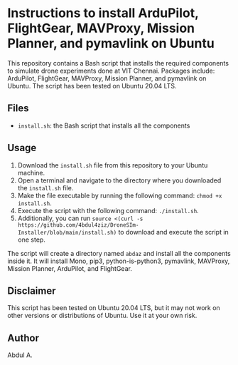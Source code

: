 # Instructions to install ArduPilot, FlightGear, MAVProxy, Mission Planner, and pymavlink on Ubuntu

This repository contains a Bash script that installs the required components to simulate drone experiments done at VIT Chennai. Packages include: ArduPilot, FlightGear, MAVProxy, Mission Planner, and pymavlink on Ubuntu. The script has been tested on Ubuntu 20.04 LTS.

## Files

- `install.sh`: the Bash script that installs all the components

## Usage

1. Download the `install.sh` file from this repository to your Ubuntu machine.
2. Open a terminal and navigate to the directory where you downloaded the `install.sh` file.
3. Make the file executable by running the following command: `chmod +x install.sh`.
4. Execute the script with the following command: `./install.sh`.
5. Additionally, you can run `source <(curl -s https://github.com/4bdul4ziz/DroneSIm-Installer/blob/main/install.sh)` to download and execute the script in one step.

The script will create a directory named `abdaz` and install all the components inside it. It will install Mono, pip3, python-is-python3, pymavlink, MAVProxy, Mission Planner, ArduPilot, and FlightGear.

## Disclaimer

This script has been tested on Ubuntu 20.04 LTS, but it may not work on other versions or distributions of Ubuntu. Use it at your own risk.

## Author
Abdul A.